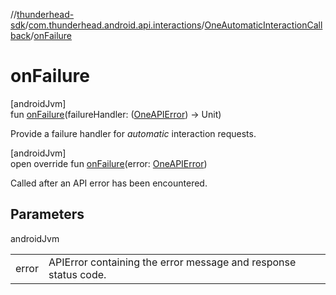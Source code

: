//[thunderhead-sdk](../../../index.md)/[com.thunderhead.android.api.interactions](../index.md)/[OneAutomaticInteractionCallback](index.md)/[onFailure](on-failure.md)

# onFailure

[androidJvm]\
fun [onFailure](on-failure.md)(failureHandler: ([OneAPIError](../../com.thunderhead.android.api.responsetypes/-one-a-p-i-error/index.md)) -> Unit)

Provide a failure handler for *automatic* interaction requests.

[androidJvm]\
open override fun [onFailure](on-failure.md)(error: [OneAPIError](../../com.thunderhead.android.api.responsetypes/-one-a-p-i-error/index.md))

Called after an API error has been encountered.

## Parameters

androidJvm

| | |
|---|---|
| error | APIError containing the error message and response status code. |
